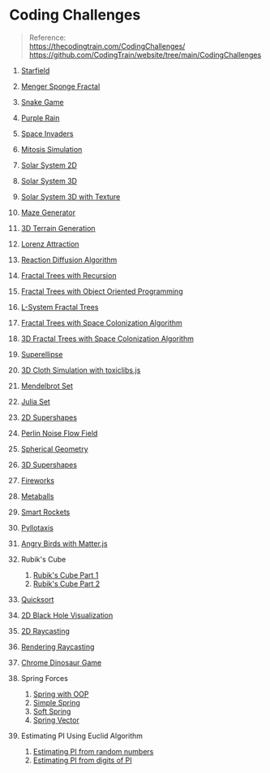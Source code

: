
# Coding Challenges

> Reference:   
> https://thecodingtrain.com/CodingChallenges/   
> https://github.com/CodingTrain/website/tree/main/CodingChallenges   


1. [Starfield](./001_starfield/)
2. [Menger Sponge Fractal](./002_menger_sponge_fractal/)
3. [Snake Game](./003_snake_game/)
4. [Purple Rain](./004_purple_rain/)
5. [Space Invaders](./005_space_invaders/)
6. [Mitosis Simulation](./006_mitosis_simulation/)
7. [Solar System 2D](./007_solar_system_2d/)
8. [Solar System 3D](./008_solar_system_3d/)
9. [Solar System 3D with Texture](./009_solar_system_3d_texture/)
10. [Maze Generator](./010_maze_generator/)
11. [3D Terrain Generation](./011_3d_terrain_generation/)
12. [Lorenz Attraction](./012_lorenz_attraction/)
13. [Reaction Diffusion Algorithm](./013_reaction_diffusion_algorithm/)
14. [Fractal Trees with Recursion](./014_fractal_trees_recursive/)
15. [Fractal Trees with Object Oriented Programming](./015_fractal_trees_object_oriented/)
16. [L-System Fractal Trees](./016_L_system_fractal_trees/)
17. [Fractal Trees with Space Colonization Algorithm](./017_fractal_trees_space_colonization/)
18. [3D Fractal Trees with Space Colonization Algorithm](./018_fractal_trees_space_colonization_3d/)
19. [Superellipse](./019_superellipse/)
20. [3D Cloth Simulation with toxiclibs.js](./020_3d_cloth_with_toxiclibs/)
21. [Mendelbrot Set](./021_mendelbrot_set/)
22. [Julia Set](./022_julia_set/)
23. [2D Supershapes](./023_2d_supershapes/)
24. [Perlin Noise Flow Field](./024_perlin_noise_flow_field/)
25. [Spherical Geometry](./025_spherical_geometry/)
26. [3D Supershapes](./026_3d_supershapes/)
27. [Fireworks](./027_fireworks/)
28. [Metaballs](./028_metaballs/)
29. [Smart Rockets](./029_smart_rockets/)
30. [Pyllotaxis](./030_pyllotaxis/)

31.  [Angry Birds with Matter.js](./138_angry_birds_with_matterjs/)
32.  Rubik's Cube
     1.   [Rubik's Cube Part 1](./142_rubiks_cube/part1/)
     2.   [Rubik's Cube Part 2](./142_rubiks_cube/part2/)
33.  [Quicksort](./143_quicksort/)
34.  [2D Black Hole Visualization](./144_2d_black_hole_visualization/)
35.  [2D Raycasting](./145_2d_raycasting/)
36.  [Rendering Raycasting](./146_rendering_raycasting/)
37.  [Chrome Dinosaur Game](./147_chrome_dinosaur_game/)
38.  Spring Forces
     1.   [Spring with OOP](./160_spring_forces/spring_oop/)
     2.   [Simple Spring](./160_spring_forces/spring_simple/)
     3.   [Soft Spring](./160_spring_forces/spring_soft/)
     4.   [Spring Vector](./160_spring_forces/spring_vector/)
39.  Estimating PI Using Euclid Algorithm
     1.   [Estimating PI from random numbers](./161_estimating_pi_using_euclid_algorithm/part1_from_random_numbers/)
     2.   [Estimating PI from digits of PI](./161_estimating_pi_using_euclid_algorithm/part2_from_digits_of_pi/)

